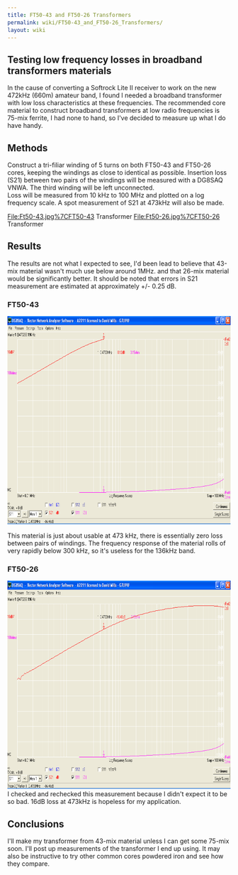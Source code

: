 ```yaml
---
title: FT50-43 and FT50-26 Transformers
permalink: wiki/FT50-43_and_FT50-26_Transformers/
layout: wiki
---
```


Testing low frequency losses in broadband transformers materials
----------------------------------------------------------------

In the cause of converting a Softrock Lite II receiver to work on the
new 472kHz (660m) amateur band, I found I needed a broadband transformer
with low loss characteristics at these frequencies. The recommended core
material to construct broadband transformers at low radio frequencies is
75-mix ferrite, I had none to hand, so I've decided to measure up what I
do have handy.

Methods
-------

Construct a tri-filiar winding of 5 turns on both FT50-43 and FT50-26
cores, keeping the windings as close to identical as possible. Insertion
loss (S21) between two pairs of the windings will be measured with a
DG8SAQ VNWA. The third winding will be left unconnected.  
Loss will be measured from 10 kHz to 100 MHz and plotted on a log
frequency scale. A spot measurement of S21 at 473kHz will also be made.

<File:Ft50-43.jpg%7CFT50-43> Transformer <File:Ft50-26.jpg%7CFT50-26>
Transformer

  

Results
-------

The results are not what I expected to see, I'd been lead to believe
that 43-mix material wasn't much use below around 1MHz. and that 26-mix
material would be significantly better. It should be noted that errors
in S21 measurement are estimated at approximately +/- 0.25 dB.

### FT50-43

<img src="Ft50-43.png" title="Ft50-43.png" alt="Ft50-43.png" width="800" height="469" />

This material is just about usable at 473 kHz, there is essentially zero
loss between pairs of windings. The frequency response of the material
rolls of very rapidly below 300 kHz, so it's useless for the 136kHz
band.

### FT50-26

<img src="Ft50-26.png" title="fig:Ft50-26.png" alt="Ft50-26.png" width="800" height="469" />I checked
and rechecked this measurement because I didn't expect it to be so bad.
16dB loss at 473kHz is hopeless for my application.

Conclusions
-----------

I'll make my transformer from 43-mix material unless I can get some
75-mix soon. I'll post up measurements of the transformer I end up
using. It may also be instructive to try other common cores powdered
iron and see how they compare.
